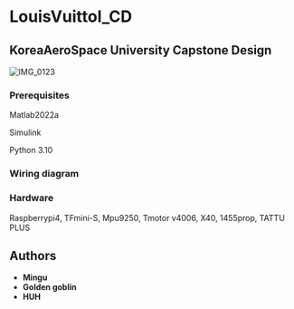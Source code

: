 # LouisVuittol_CD

## KoreaAeroSpace University Capstone Design
![IMG_0123](https://user-images.githubusercontent.com/9380159/161889910-20057acd-6f7b-4292-ad9b-2123be353ef3.PNG)

### Prerequisites

Matlab2022a

Simulink

Python 3.10

### Wiring diagram

### Hardware
Raspberrypi4, TFmini-S, Mpu9250, Tmotor v4006, X40, 1455prop, TATTU PLUS


## Authors

* **Mingu**
* **Golden goblin**
* **HUH**




